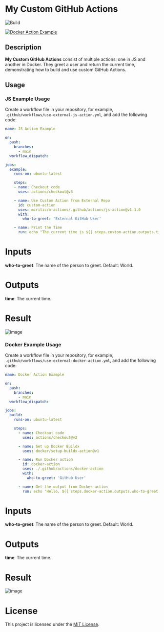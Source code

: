 # My Custom GitHub Actions
![Build](https://github.com/mcritic/m-actions/actions/workflows/test-js-action.yml/badge.svg)

[![Docker Action Example](https://github.com/mcritic/m-actions/actions/workflows/test-docker-action.yml/badge.svg)](https://github.com/mcritic/m-actions/actions/workflows/test-docker-action.yml)


## Description

**My Custom GitHub Actions** consist of multiple actions: one in JS and another in Docker. They greet a user and return the current time, demonstrating how to build and use custom GitHub Actions.

## Usage

### JS Example Usage

Create a workflow file in your repository, for example, `.github/workflows/use-external-js-action.yml`, and add the following code:

```yaml
name: JS Action Example

on:
  push:
    branches:
      - main
  workflow_dispatch:

jobs:
  example:
    runs-on: ubuntu-latest

    steps:
    - name: Checkout code
      uses: actions/checkout@v3

    - name: Use Custom Action from External Repo
      id: custom-action
      uses: mcritic/m-actions/.github/actions/js-action@v1.1.0
      with:
        who-to-greet: 'External GitHub User'

    - name: Print the Time
      run: echo "The current time is ${{ steps.custom-action.outputs.time }}"
```

# Inputs
**who-to-greet**: The name of the person to greet. Default: World.
# Outputs
**time**: The current time.
# Result
![image](https://github.com/mcritic/m-actions/assets/11994240/6f0a0ca6-0ef2-40df-847f-7e4587d827a0)


### Docker Example Usage

Create a workflow file in your repository, for example, `.github/workflows/use-external-docker-action.yml`, and add the following code:

```yaml
name: Docker Action Example

on:
  push:
    branches:
      - main
  workflow_dispatch:

jobs:
  build:
    runs-on: ubuntu-latest

    steps:
      - name: Checkout code
        uses: actions/checkout@v2

      - name: Set up Docker Buildx
        uses: docker/setup-buildx-action@v1

      - name: Run Docker action
        id: docker-action
        uses: ./.github/actions/docker-action
        with:
          who-to-greet: 'GitHub User'

      - name: Get the output from Docker action
        run: echo "Hello, ${{ steps.docker-action.outputs.who-to-greet }}! The time from Docker action was ${{ steps.docker-action.outputs.time }}"
```

# Inputs
**who-to-greet**: The name of the person to greet. Default: World.
# Outputs
**time**: The current time.
# Result
![image](https://github.com/mcritic/m-actions/assets/11994240/ba95730a-fdc5-4bc2-998e-bf3577151879)



# License
This project is licensed under the [MIT License](https://github.com/mcritic/m-actions/blob/main/LICENSE).
